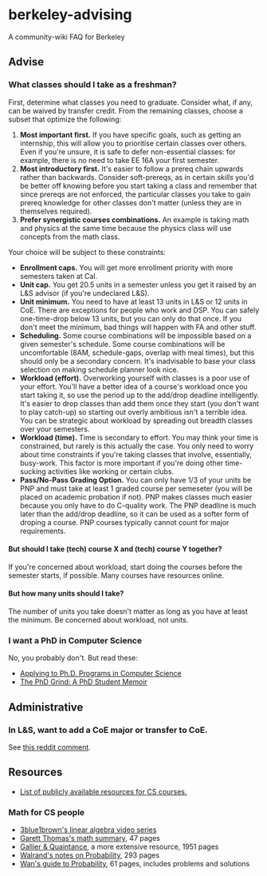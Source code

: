 # berkeley-advising
A community-wiki FAQ for Berkeley

## Advise

### What classes should I take as a freshman?

First, determine what classes you need to graduate. Consider what, if any, can be waived by transfer credit. From the remaining classes, choose a subset that optimize the following:

1. **Most important first.** If you have specific goals, such as getting an internship, this will allow you to prioritise certain classes over others. Even if you're unsure, it is safe to defer non-essential classes: for example, there is no need to take EE 16A your first semester.
2. **Most introductory first.** It's easier to follow a prereq chain upwards rather than backwards. Consider soft-prereqs, as in certain _skills_ you'd be better off knowing before you start taking a class and remember that since prereqs are not enforced, the particular classes you take to gain prereq knowledge for other classes don't matter (unless they are in themselves required).
3. **Prefer synergistic courses combinations.** An example is taking math and physics at the same time because the physics class will use concepts from the math class.

Your choice will be subject to these constraints:

- **Enrollment caps.** You will get more enrollment priority with more semesters taken at Cal.
- **Unit cap.** You get 20.5 units in a semester unless you get it raised by an L&S advisor (if you're undeclared L&S).
- **Unit minimum.** You need to have at least 13 units in L&S or 12 units in CoE. There are exceptions for people who work and DSP. You can safely one-time-drop below 13 units, but you can only do that once. If you don't meet the minimum, bad things will happen with FA and other stuff.
- **Scheduling.** Some course combinations will be impossible based on a given semester's schedule. Some course combinations will be uncomfortable (8AM, schedule-gaps, overlap with meal times), but this should only be a secondary concern. It's inadvisable to base your class selection on making schedule planner look nice.
- **Workload (effort).** Overworking yourself with classes is a poor use of your effort. You'll have a better idea of a course's workload once you start taking it, so use the period up to the add/drop deadline intelligently. It's easier to drop classes than add them once they start (you don't want to play catch-up) so starting out overly ambitious isn't a terrible idea. You can be strategic about workload by spreading out breadth classes over your semesters.
- **Workload (time).** Time is secondary to effort. You may think your time is constrained, but rarely is this actually the case. You only need to worry about time constraints if you're taking classes that involve, essentially, busy-work. This factor is more important if you're doing other time-sucking activities like working or certain clubs.
- **Pass/No-Pass Grading Option.** You can only have 1/3 of your units be PNP and must take at least 1 graded course per semeseter (you will be placed on academic probation if not). PNP makes classes much easier because you only have to do C-quality work. The PNP deadline is much later than the add/drop deadline, so it can be used as a softer form of droping a course. PNP courses typically cannot count for major requirements.

#### But should I take (tech) course X and (tech) course Y together?

If you're concerned about workload, start doing the courses before the semester starts, if possible. Many courses have resources online.

#### But how many units should I take?

The number of units you take doesn't matter as long as you have at least the minimum. Be concerned about workload, not units.

### I want a PhD in Computer Science

No, you probably don't. But read these:

- [Applying to Ph.D. Programs in Computer Science](https://www.cs.cmu.edu/~harchol/gradschooltalk.pdf)
- [The PhD Grind: A PhD Student Memoir](http://pgbovine.net/PhD-memoir/pguo-PhD-grind.pdf)

## Administrative

### In L&S, want to add a CoE major or transfer to CoE.

See [this reddit comment](https://old.reddit.com/r/berkeley/comments/c24jh2/double_degree_coe_ls/erhpjp3/).

## Resources
- [List of publicly available resources for CS courses.](https://github.com/surajrampure/berkeley-cs-courses)

### Math for CS people
- [3blue1brown's linear algebra video series](https://www.youtube.com/playlist?list=PLZHQObOWTQDPD3MizzM2xVFitgF8hE_ab)
- [Garett Thomas's math summary](http://gwthomas.github.io/docs/math4ml.pdf), 47 pages
- [Gallier & Quaintance](http://www.cis.upenn.edu/~jean/math-deep.pdf), a more extensive resource, 1951 pages
- [Walrand's notes on Probability](https://people.eecs.berkeley.edu/~wlr/126notes.pdf), 293 pages
- [Wan's guide to Probability](http://alvinwan.com/publications/abcPTRP.pdf), 61 pages, includes problems and solutions
